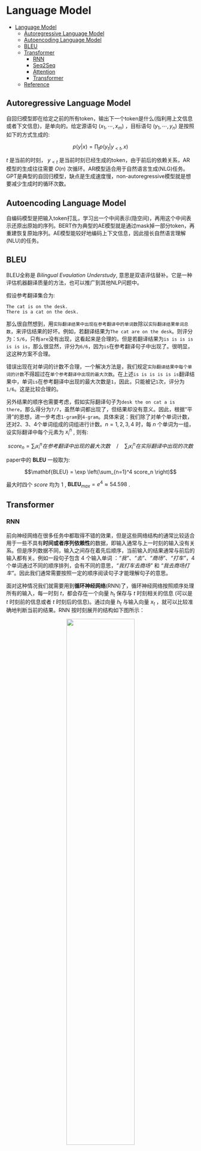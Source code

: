 # Language Model

- [Language Model](#language-model)
  - [Autoregressive Language Model](#autoregressive-language-model)
  - [Autoencoding Language Model](#autoencoding-language-model)
  - [BLEU](#bleu)
  - [Transformer](#transformer)
    - [RNN](#rnn)
    - [Seq2Seq](#seq2seq)
    - [Attention](#attention)
    - [Transformer](#transformer-1)
  - [Reference](#reference)

## Autoregressive Language Model

自回归模型即在给定之前的所有token，输出下一个token是什么(指利用上文信息或者下文信息)，是单向的。给定源语句 $(x_1, \cdots, x_m)$ ，目标语句 $(y_1, \cdots, y_n)$ 是按照如下的方式生成的:

$$p(y|x) = \prod_{t}{p(y_t|y_{\lt t},x)}$$

$t$ 是当前的时刻， $y_{\lt t}$ 是当前时刻已经生成的token，由于前后的依赖关系，AR模型的生成往往需要 $O(n)$ 次循环。AR模型适合用于自然语言生成(NLG)任务。GPT是典型的自回归模型，缺点是生成速度慢，non-autoregressive模型就是想要减少生成时的循环次数。

## Autoencoding Language Model

自编码模型是把输入token打乱，学习出一个中间表示(隐空间)，再用这个中间表示还原出原始的序列。BERT作为典型的AE模型就是通过mask掉一部分token，再重建恢复原始序列。AE模型能较好地编码上下文信息，因此擅长自然语言理解(NLU)的任务。

## BLEU

BLEU全称是 *Bilingual Evaulation Understudy*, 意思是双语评估替补。它是一种评估机器翻译质量的方法，也可以推广到其他NLP问题中。

假设参考翻译集合为: 

```
The cat is on the desk.
There is a cat on the desk.
```

那么很自然想到，用`实际翻译结果中出现在参考翻译中的单词数`除以`实际翻译结果单词总数`，来评估结果的好坏。例如，若翻译结果为`The cat are on the desk`。则评分为：`5/6`，只有`are`没有出现，这看起来是合理的。但是若翻译结果为`is is is is is is is`，那么很显然，评分为`6/6`，因为`is`在参考翻译句子中出现了。很明显，这这种方案不合理。

错误出现在对单词的计数不合理，一个解决方法是，我们规定`实际翻译结果中每个单词的计数`不得超过在`单个参考翻译中出现的最大次数`。在上述`is is is is is is`翻译结果中，单词`is`在参考翻译中出现的最大次数是`1`，因此，只能被记`1`次，评分为`1/6`。这是比较合理的。

另外结果的顺序也需要考虑，假如实际翻译句子为`desk the on cat a is there`，那么得分为`7/7`，虽然单词都出现了，但结果却没有意义。因此，根据“平滑”的思想，进一步考虑`1-gram`到`4-gram`。具体来说：我们除了对单个单词计数，还对2、3、4个单词组成的词组进行计数。$n = 1,2,3,4$ 时，每 $n$ 个单词为一组，设实际翻译中每个元素为 $x_i^n$ , 则有:

$$score_n = \sum_i{x_i^n在参考翻译中出现的最大次数}\quad / \quad \sum_i{x_i^n在实际翻译中出现的次数}$$

paper中的 $\mathbf{BLEU}$ 一般取为:

$$\mathbf{BLEU} = \exp \left(\sum_{n=1}^4 score_n \right)$$

最大时四个 $score$ 均为 $1$ , $\mathbf{BLEU}_{max} = e^4 \approx 54.598$ .

## Transformer

### RNN

前向神经网络在很多任务中都取得不错的效果，但是这些网络结构的通常比较适合用于一些不具有**时间或者序列依赖性**的数据，即输入通常与上一时刻的输入没有关系。但是序列数据不同，输入之间存在着先后顺序，当前输入的结果通常与前后的输入都有关。例如一段句子包含 4 个输入单词 ：*“我”*、*“去”*、*“商场”*、*“打车”*，4 个单词通过不同的顺序排列，会有不同的意思，*“我打车去商场”* 和 *“我去商场打车”*。因此我们通常需要按照一定的顺序阅读句子才能理解句子的意思。

面对这种情况我们就需要用到**循环神经网络**(RNN)了，循环神经网络按照顺序处理所有的输入，每一时刻 $t$，都会存在一个向量 $h_t$ 保存与 $t$ 时刻相关的信息 (可以是 $t$ 时刻前的信息或者 $t$ 时刻后的信息)。通过向量 $h_t$ 与输入向量 $x_t$ ，就可以比较准确地判断当前的结果。RNN 按时刻展开的结构如下图所示：

<div align=center>
<img src="./figs/RNN.png" width=60%/>
</div>
</br>

可以发现，在 $t$ 时刻，网络接收的数据包括前一时刻的隐态 $h_{t-1}$ 和当前时刻的输入 $x_t$ ，具体的计算公式为:

$$h_t = \sigma_1(Ux_t+Wh_{t-1}+b_1)$$

$$y_t = \sigma_2(Vh_t + b_2)$$

其中 $U,V,W$ 为参数矩阵，$b_1,b_2$ 为偏置向量，$\sigma_1,\sigma_2$ 为激活函数。当序列较长时, RNN可能会遇到**梯度消失**和**梯度爆炸**的问题，主要原因是梯度中出现了连乘项 $\prod{\frac{\partial h_i}{\partial h_{i-1}}}$ . 为了解决这个问题，我们可以使用*长短期记忆网络(LSTM)*和*门控循环单元网络(GRU)*, 详细介绍可以参考[这里](https://www.jianshu.com/p/247a72812aff)。

另外, RNN也存在一些变种, 包括:

- *N vs N*: 输入和输出序列的长度是相等, 适用于词性标注以及自然语言理解等任务。

<div align=center>
<img src="./figs/RNN_N_vs_N.png" width=50%/>
</div>
</br>

- *1 vs N*: 输入只有一个 $x$ , 输出是一个序列, 适用于图片生成文字，类别生成小说等任务。

<div align=center>
<img src="./figs/RNN_1_vs_N.png" width=50%/>
</div>
</br>

- *N vs 1*: 输入是一个序列, 输出只有一个 $y$ , 适用于文本分类等任务。

<div align=center>
<img src="./figs/RNN_N_vs_1.png" width=50%/>
</div>
</br>

### Seq2Seq

上面的三种结构对于 RNN 的输入和输出个数都有一定的限制，但实际中很多任务的序列的长度是不固定的，例如机器翻译中，源语言、目标语言的句子长度不一样；对话系统中，问句和答案的句子长度不一样。**Seq2Seq** 是一种重要的 RNN 模型，也称为 **Encoder-Decoder** 模型，可以理解为一种 *N vs M* 的模型。模型包含两个部分：Encoder 用于编码序列的信息，将任意长度的序列信息编码到一个向量 $c$ 里。而 Decoder 是解码器，解码器得到向量 $c$ 之后可以将信息解码，并输出为序列。Seq2Seq 模型结构有很多种，Encoder部分基本一致，主要差异在Decoder部分：

- 将上下文向量 $c$ 当成是 RNN 的初始隐藏状态，输入到 RNN 中，后续只接受上一个神经元的隐藏层状态 $h^{\prime}$ 而**不**接收其他的输入 $x$ .

<div align=center>
<img src="./figs/Seq2Seq_1.png" width=60%/>
</div>
</br>

- 有自己的初始隐藏层状态 $h^{\prime}_0$，不再把上下文向量 $c$ 当成是 RNN 的初始隐藏状态，而是当成 RNN 每一个神经元的输入。

<div align=center>
<img src="./figs/Seq2Seq_2.png" width=60%/>
</div>
</br>

- 和第二种类似，但是在输入的部分多了上一个神经元的输出 $y^{\prime}$ 。即每一个神经元的输入包括: 上一个神经元的隐藏层向量 $h^{\prime}_{t-1}$ ，上一个神经元的输出 $y^{\prime}_{t-1}$ ，上下文向量 $c$ .

<div align=center>
<img src="./figs/Seq2Seq_3.png" width=60%/>
</div>
</br>

### Attention



### Transformer



## Reference

- [BLEU值](https://www.cnblogs.com/duye/p/10680058.html)
- [循环神经网络 RNN、LSTM、GRU](https://www.jianshu.com/p/247a72812aff)
- [Seq2Seq 模型详解](https://www.jianshu.com/p/80436483b13b)
- [Attention 图解](https://zhuanlan.zhihu.com/p/342235515)
- [Transformer 模型详解](https://zhuanlan.zhihu.com/p/48508221)
